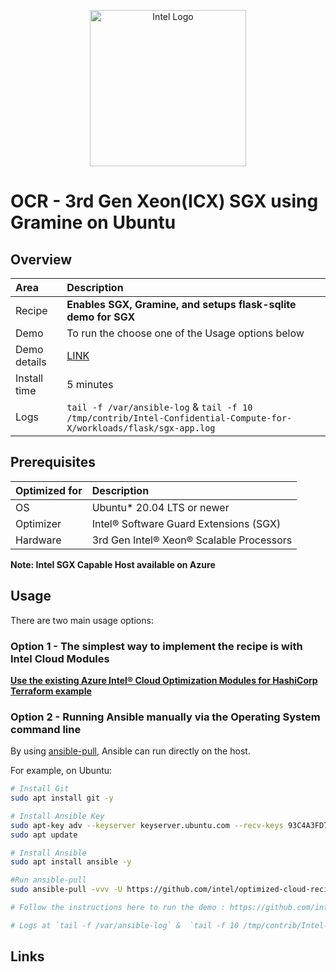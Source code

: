 <p align="center">
  <img src="https://github.com/intel/optimized-cloud-recipes/blob/main/images/logo-classicblue-800px.png?raw=true" alt="Intel Logo" width="250"/>
</p>

# OCR - 3rd Gen Xeon(ICX) SGX using Gramine on Ubuntu

## Overview

| Area                  | Description
|:---                   |:---
| Recipe   | **Enables SGX, Gramine, and setups flask-sqlite demo for SGX**
Demo | To run the choose one of the Usage options below
Demo details |  [LINK](https://github.com/intel/terraform-intel-azure-linux-vm/blob/main/examples/azure-linux-vm-sgx-gramine-recipe-example/README.md)
| Install time      | 5 minutes
| Logs | `tail -f /var/ansible-log` &  `tail -f 10 /tmp/contrib/Intel-Confidential-Compute-for-X/workloads/flask/sgx-app.log`

## Prerequisites

| Optimized for | Description                              |
| :------------ | :--------------------------------------- |
| OS            | Ubuntu* 20.04 LTS or newer               |
| Optimizer     | Intel® Software Guard Extensions (SGX)  |
| Hardware      | 3rd Gen Intel® Xeon® Scalable Processors |

**Note: Intel SGX Capable Host available on Azure**

## Usage

There are two main usage options:

### Option 1 - The simplest way to implement the recipe is with Intel Cloud Modules

[**Use the existing Azure Intel® Cloud Optimization Modules for HashiCorp Terraform example**](https://github.com/intel/terraform-intel-azure-linux-vm/tree/main/examples/azure-linux-vm-sgx-gramine-recipe-example)


### Option 2 - Running Ansible manually via the Operating System command line

By using [ansible-pull](https://docs.ansible.com/ansible/latest/cli/ansible-pull.html), Ansible can run directly on the host.

For example, on Ubuntu:

```bash
# Install Git 
sudo apt install git -y

# Install Ansible Key
sudo apt-key adv --keyserver keyserver.ubuntu.com --recv-keys 93C4A3FD7BB9C367
sudo apt update

# Install Ansible
sudo apt install ansible -y

#Run ansible-pull
sudo ansible-pull -vvv -U https://github.com/intel/optimized-cloud-recipes.git recipes/sqlite-flask-sgx-ubuntu/gramine-recipe.yml

# Follow the instructions here to run the demo : https://github.com/intel/terraform-intel-azure-linux-vm/blob/main/examples/azure-linux-vm-sgx-gramine-recipe-example/README.md

# Logs at `tail -f /var/ansible-log` &  `tail -f 10 /tmp/contrib/Intel-Confidential-Compute-for-X/workloads/flask/sgx-app.log`
```

## Links
